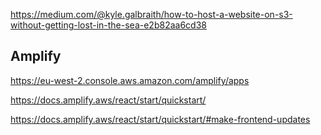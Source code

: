 
https://medium.com/@kyle.galbraith/how-to-host-a-website-on-s3-without-getting-lost-in-the-sea-e2b82aa6cd38

## Amplify

https://eu-west-2.console.aws.amazon.com/amplify/apps

https://docs.amplify.aws/react/start/quickstart/

https://docs.amplify.aws/react/start/quickstart/#make-frontend-updates

